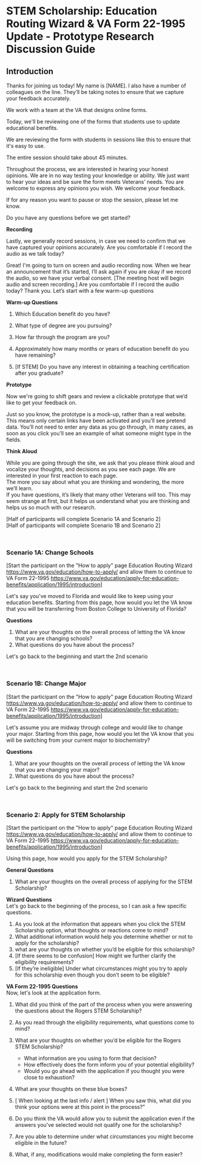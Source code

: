 # STEM Scholarship: Education Routing Wizard & VA Form 22-1995 Update - Prototype Research Discussion Guide 

## Introduction 

Thanks for joining us today! My name is [NAME]. I also have a number of colleagues on the line.  They’ll be taking notes to ensure that we capture your feedback accurately. 

We work with a team at the VA that designs online forms. 

Today, we'll be reviewing one of the forms that students use to update educational benefits.

We are reviewing the form with students in sessions like this to ensure that it's easy to use.

The entire session should take about 45 minutes.

Throughout the process, we are interested in hearing your honest opinions. We are in no way testing your knowledge or ability. We just want to hear your ideas and be sure the form meets Veterans’ needs. 
You are welcome to express any opinions you wish. We welcome your feedback.

If for any reason you want to pause or stop the session, please let me know. 

Do you have any questions before we get started?

**Recording**

Lastly, we generally record sessions, in case we need to confirm that we have captured your opinions accurately. Are you comfortable if I record the audio as we talk today? 

Great! I'm going to turn on screen and audio recording now.  When we hear an announcement that it’s started, I’ll ask again if you are okay if we record the audio, so we have your verbal consent.
[The meeting host will begin audio and screen recording.]
Are you comfortable if I record the audio today?
Thank you. Let’s start with a few warm-up questions 

**Warm-up Questions**

1.	Which Education benefit do you have?

2.	What type of degree are you pursuing?

3.	How far through the program are you?

4.  Approximately how many months or years of education benefit do you have remaining?

5.	[If STEM] Do you have any interest in obtaining a teaching certification after you graduate?


**Prototype**

Now we're going to shift gears and review a clickable prototype that we’d like to get your feedback on. 

Just so you know, the prototype is a mock-up, rather than a real website.  This means only certain links have been activated and you’ll see pretend data. You’ll not need to enter any data as you go through, in many cases, as soon as you click you'll see an example of what someone might type in the fields.


**Think Aloud**

While you are going through the site, we ask that you please think aloud and vocalize your thoughts, and decisions as you see each page. We are interested in your first reaction to each page.  
The more you say about what you are thinking and wondering, the more we’ll learn.  
If you have questions, it’s likely that many other Veterans will too. 
This may seem strange at first, but it helps us understand what you are thinking and helps us so much with our research.

[Half of participants will complete Scenario 1A and Scenario 2]  
[Half of participants will complete Scenario 1B and Scenario 2]


&nbsp; 
&nbsp; 

### Scenario 1A: Change Schools

[Start the participant on the "How to apply" page Education Routing Wizard  
https://www.va.gov/education/how-to-apply/ and allow them to continue to VA Form 22-1995
https://www.va.gov/education/apply-for-education-benefits/application/1995/introduction]

Let's say you've moved to Florida and would like to keep using your education benefits.  Starting from this page, how would you let the VA know that you will be transferring from Boston College to University of Florida?

**Questions**
1. What are your thoughts on the overall process of letting the VA know that you are changing schools?
2. What questions do you have about the process?

Let's go back to the beginning and start the 2nd scenario 

&nbsp; 
&nbsp; 

### Scenario 1B: Change Major

[Start the participant on the "How to apply" page Education Routing Wizard  
https://www.va.gov/education/how-to-apply/ and allow them to continue to VA Form 22-1995
https://www.va.gov/education/apply-for-education-benefits/application/1995/introduction]

Let's assume you are midway through college and would like to change your major. Starting from this page, how would you let the VA know that you will be switching from your current major to biochemistry?

**Questions**
1. What are your thoughts on the overall process of letting the VA know that you are changing your major?
2. What questions do you have about the process?

Let's go back to the beginning and start the 2nd scenario  

&nbsp; 
&nbsp; 

### Scenario 2: Apply for STEM Scholarship

[Start the participant on the "How to apply" page Education Routing Wizard  
https://www.va.gov/education/how-to-apply/ and allow them to continue to VA Form 22-1995
https://www.va.gov/education/apply-for-education-benefits/application/1995/introduction]
  
Using this page, how would you apply for the STEM Scholarship?

**General Questions**
1. What are your thoughts on the overall process of applying for the STEM Scholarship?

**Wizard Questions**  
Let's go back to the beginning of the process, so I can ask a few specific questions.  
1. As you look at the information that appears when you click the STEM Scholarship option, what thoughts or reactions come to mind?
2. What additional information would help you determine whether or not to apply for the scholarship?
3. what are your thoughts on whether you’d be eligible for this scholarship?
4. [If there seems to be confusion] How might we further clarify the eligibility requirements? 
5. [If they’re ineligible] Under what circumstances might you try to apply for this scholarship even though you don’t seem to be eligible?


**VA Form 22-1995 Questions**  
Now, let's look at the application form.  
1. What did you think of the part of the process when you were answering the questions about the Rogers STEM Scholarship?
2. As you read through the eligibility requirements, what questions come to mind?
3. What are your thoughts on whether you’d be eligible for the Rogers STEM Scholarship?  
    * What information are you using to form that decision?
    * How effectively does the form inform you of your potential eligibility?
    * Would you go ahead with the application if you thought you were close to exhaustion?
4. What are your thoughts on these blue boxes? 
5. [ When looking at the last info / alert ] When you saw this, what did you think your options were at this point in the process?” 
6. Do you think the VA would allow you to submit the application even if the answers you've selected would not qualify one for the scholarship?


5. Are you able to determine under what circumstances you might become eligible in the future?
6. What, if any, modifications would make completing the form easier?
